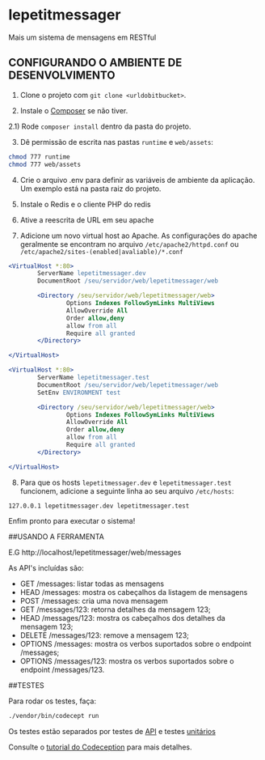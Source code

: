 # lepetitmessager

Mais um sistema de mensagens em RESTful

## CONFIGURANDO O AMBIENTE DE DESENVOLVIMENTO

1) Clone o projeto com `git clone <urldobitbucket>`.

2) Instale o [Composer](http://getcomposer.org/) se não tiver.

2.1) Rode `composer install` dentro da pasta do projeto.

3) Dê permissão de escrita nas pastas `runtime` e `web/assets`:

```bash
chmod 777 runtime
chmod 777 web/assets
```

4) Crie o arquivo .env para definir as variáveis de ambiente da aplicação. Um exemplo está na pasta raiz do projeto.

5) Instale o Redis e o cliente PHP do redis

6) Ative a reescrita de URL em seu apache

7) Adicione um novo virtual host ao Apache. As configurações do apache geralmente se encontram no arquivo `/etc/apache2/httpd.conf` ou `/etc/apache2/sites-(enabled|avaliable)/*.conf`

```apache
<VirtualHost *:80>
        ServerName lepetitmessager.dev
        DocumentRoot /seu/servidor/web/lepetitmessager/web

        <Directory /seu/servidor/web/lepetitmessager/web>
                Options Indexes FollowSymLinks MultiViews
                AllowOverride All
                Order allow,deny
                allow from all
                Require all granted
        </Directory>

</VirtualHost>

<VirtualHost *:80>
        ServerName lepetitmessager.test
        DocumentRoot /seu/servidor/web/lepetitmessager/web
        SetEnv ENVIRONMENT test

        <Directory /seu/servidor/web/lepetitmessager/web>
                Options Indexes FollowSymLinks MultiViews
                AllowOverride All
                Order allow,deny
                allow from all
                Require all granted
        </Directory>

</VirtualHost>
```

8) Para que os hosts `lepetitmessager.dev` e `lepetitmessager.test` funcionem, adicione a seguinte linha ao seu
arquivo `/etc/hosts`:

```
127.0.0.1 lepetitmessager.dev lepetitmessager.test
```

Enfim pronto para executar o sistema!

##USANDO A FERRAMENTA

E.G http://localhost/lepetitmessager/web/messages

As API's incluídas são:

- GET /messages: listar todas as mensagens
- HEAD /messages: mostra os cabeçalhos da listagem de mensagens
- POST /messages: cria uma nova mensagem
- GET /messages/123: retorna detalhes da mensagem 123;
- HEAD /messages/123: mostra os cabeçalhos dos detalhes da mensagem 123;
- DELETE /messages/123: remove a mensagem 123;
- OPTIONS /messages: mostra os verbos suportados sobre o endpoint /messages;
- OPTIONS /messages/123: mostra os verbos suportados sobre o endpoint /messages/123.

##TESTES

Para rodar os testes, faça:
```bash
./vendor/bin/codecept run
```

Os testes estão separados por testes de [API](https://github.com/jsopra/lepetitmessager/tree/master/tests/api/message) e testes [unitários](https://github.com/jsopra/lepetitmessager/tree/master/tests/unit)

Consulte o [tutorial do Codeception](http://codeception.com/docs/01-Introduction)
para mais detalhes.
